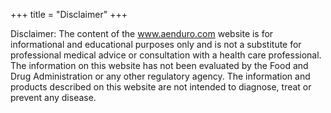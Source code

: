 +++
title = "Disclaimer"
+++

Disclaimer:
The content of the www.aenduro.com website is for informational and educational purposes only and is not a substitute for professional medical advice or consultation with a health care professional. The information on this website has not been evaluated by the Food and Drug Administration or any other regulatory agency. The information and products described on this website are not intended to diagnose, treat or prevent any disease.